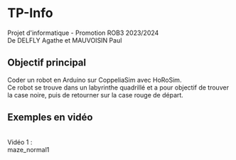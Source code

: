 # TP-Info
Projet d'informatique - Promotion ROB3 2023/2024
<br>De DELFLY Agathe et MAUVOISIN Paul<br>

<h2>Objectif principal</h2>
<h>Coder un robot en Arduino sur CoppeliaSim avec HoRoSim.</h>
<br>Ce robot se trouve dans un labyrinthe quadrillé et a pour objectif de trouver la case noire, puis de retourner sur la case rouge de départ.</br>

<h2>Exemples en vidéo</h2>
<br>Vidéo 1 : </br> maze_normal1

